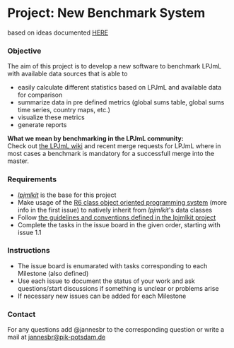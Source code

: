 # Project: New Benchmark System

based on ideas documented [HERE](https://hackmd.io/TXPM45ZVQdq5c6u2oIdV_w) 


### Objective

The aim of this project is to develop a new software to benchmark LPJmL with available data sources that is able to
* easily calculate different statistics based on LPJmL and available data for comparison
* summarize data in pre defined metrics (global sums table, global sums time series, country maps, etc.)
* visualize these metrics
* generate reports

**What we mean by benchmarking in the LPJmL community:**   
Check out [the LPJmL wiki](https://gitlab.pik-potsdam.de/lpjml/LPJmL_internal/-/wikis/Benchmarking) and recent merge requests for LPJmL where in most cases a benchmark is mandatory for a successfull merge into the master. 


### Requirements

* [*lpjmlkit*](https://gitlab.pik-potsdam.de/lpjml/lpjmlkit) is the base for this project
* Make usage of the [R6 class object oriented programming system](https://r6.r-lib.org) (more info in the first issue) to natively inherit from *lpjmlkit*'s data classes
* Follow [the guidelines and conventions defined in the lpjmlkit project](https://gitlab.pik-potsdam.de/lpjml/lpjmlkit/-/wikis/How-To/Code-Style-Guide)
* Complete the tasks in the issue board in the given order, starting with issue 1.1


### Instructions

* The issue board is enumarated with tasks corresponding to each Milestone (also defined)
* Use each issue to document the status of your work and ask questions/start discussions if something is unclear or problems arise
* If necessary new issues can be added for each Milestone

### Contact
For any questions add @jannesbr to the corresponding question or write a mail at [jannesbr@pik-potsdam.de](mailto:jannesbr@pik-potsdam.de)
